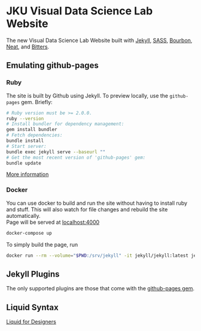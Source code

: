 # JKU Visual Data Science Lab Website

The new Visual Data Science Lab Website built with [Jekyll](https://jekyllrb.com),
[SASS](https://www.sass-lang.com),
[Bourbon](https://bourbon.io),
[Neat](https://neat.bourbon.io),
and [Bitters](https://bitters.bourbon.io).

## Emulating github-pages

### Ruby

The site is built by Github using Jekyll.
To preview locally, use the `github-pages` gem. Briefly:

```sh
# Ruby version must be >= 2.0.0.
ruby --version
# Install bundler for dependency management:
gem install bundler
# Fetch dependencies:
bundle install
# Start server:
bundle exec jekyll serve --baseurl ""
# Get the most recent version of 'github-pages' gem:
bundle update
```

[More information](https://help.github.com/articles/setting-up-your-github-pages-site-locally-with-jekyll/#step-2-install-jekyll-using-bundler)

### Docker

You can use docker to build and run the site without having to install ruby and stuff. This will also watch for file changes and rebuild the site automatically.  
Page will be served at [localhost:4000](localhost:4000)

```sh
docker-compose up
```

To simply build the page, run

```sh
docker run --rm --volume="$PWD:/srv/jekyll" -it jekyll/jekyll:latest jekyll build
```

## Jekyll Plugins

The only supported plugins are those that come with the [github-pages gem](https://help.github.com/articles/adding-jekyll-plugins-to-a-github-pages-site/).

## Liquid Syntax

[Liquid for Designers](https://github.com/Shopify/liquid/wiki/Liquid-for-Designers)
